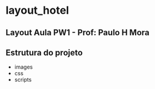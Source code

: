 # layout_hotel

 ## Layout Aula PW1 - Prof: Paulo H Mora

 ## Estrutura do projeto

 - images
 - css
 - scripts